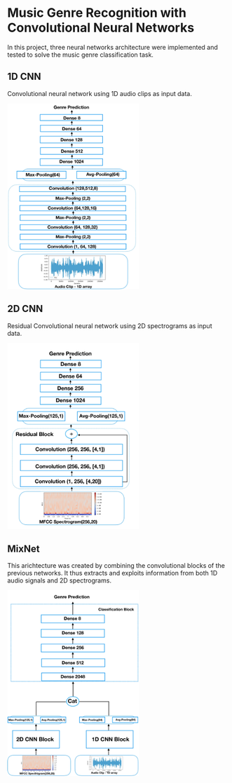 # Music Genre Recognition with Convolutional Neural Networks

In this project, three neural networks architecture were implemented and tested to solve the music genre classification task.

## 1D CNN
Convolutional neural network using 1D audio clips as input data.

<img src="imgs/cnn1D_scheme.jpg" alt="1D CNN Architecture" width="300">


## 2D CNN 
Residual Convolutional neural network using 2D spectrograms as input data.

<img src="imgs/cnn2d_scheme.jpg" alt="2D CNN Architecture" width="300">

## MixNet 
This arichtecture was created by combining the convolutional blocks of the previous networks. It thus extracts and exploits information from both 1D audio signals and 2D spectrograms.


<img src="imgs/cnnmix_scheme.jpg" alt="MixNet Architecture" width="300">


